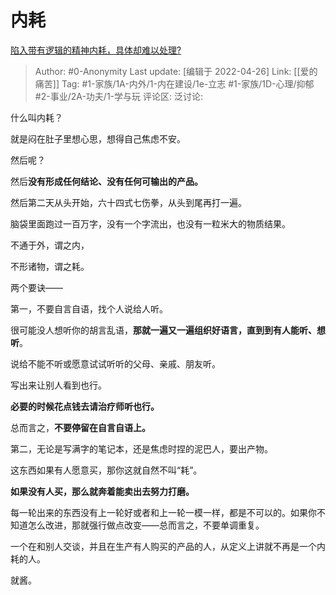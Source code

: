 # 内耗
[陷入带有逻辑的精神内耗，具体却难以处理?](https://www.zhihu.com/question/529848226/answer/2458681726)

> Author: #0-Anonymity
> Last update: [编辑于 2022-04-26]
> Link: [[爱的痛苦]]
> Tag: #1-家族/1A-内外/1-内在建设/1e-立志 #1-家族/1D-心理/抑郁  #2-事业/2A-功夫/1-学与玩
> 评论区:
> 泛讨论:

什么叫内耗？

就是闷在肚子里想心思，想得自己焦虑不安。

然后呢？

然后**没有形成任何结论、没有任何可输出的产品。**

然后第二天从头开始，六十四式七伤拳，从头到尾再打一遍。

脑袋里面跑过一百万字，没有一个字流出，也没有一粒米大的物质结果。

不通于外，谓之内，

不形诸物，谓之耗。

两个要诀——

第一，不要自言自语，找个人说给人听。

很可能没人想听你的胡言乱语，**那就一遍又一遍组织好语言，直到到有人能听、想听**。

说给不能不听或愿意试试听听的父母、亲戚、朋友听。

写出来让别人看到也行。

**必要的时候花点钱去请治疗师听也行。**

总而言之，**不要停留在自言自语上。**

第二，无论是写满字的笔记本，还是焦虑时捏的泥巴人，要出产物。

这东西如果有人愿意买，那你这就自然不叫“耗”。

**如果没有人买，那么就奔着能卖出去努力打磨。**

每一轮出来的东西没有上一轮好或者和上一轮一模一样，都是不可以的。如果你不知道怎么改进，那就强行做点改变——总而言之，不要单调重复。

一个在和别人交谈，并且在生产有人购买的产品的人，从定义上讲就不再是一个内耗的人。

就酱。
